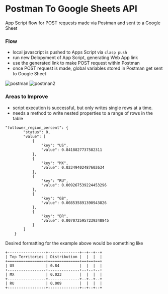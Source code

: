 # Postman To Google Sheets API
App Script flow for POST requests made via Postman and sent to a Google Sheet

### Flow
- local javascript is pushed to Apps Script via `clasp push`
- run new Delopyment of App Script, generating Web App link
- use the generated link to make POST request within Postman
- once POST request is made, global variables stored in Postman get sent to Google Sheet

![postman](https://teachingmachine.tv/_files/postman/postman.png)
![postman2](https://teachingmachine.tv/_files/postman/postman-2.png)

### Areas to Improve
- script execution is successful, but only writes single rows at a time.
- needs a method to write nested properties to a range of rows in the table 

```
"follower_region_percent": {
        "status": 0,
        "value": [
            {
                "key": "US",
                "value": 0.8418827737582311
            },
            {
                "key": "MX",
                "value": 0.02349402487602634
            },
            {
                "key": "RU",
                "value": 0.009267539224453296
            },
            {
                "key": "GB",
                "value": 0.008535891390943826
            },
            {
                "key": "BR",
                "value": 0.0070725957239248845
            }
        ]
    }
```
Desired formatting for the example above would be something like
```
+-----------------+--------------+--+--+--+
| Top Territories | Distribution |  |  |  |
+=================+==============+==+==+==+
| US              | 0.84         |  |  |  |
+-----------------+--------------+--+--+--+
| MX              | 0.023        |  |  |  |
+-----------------+--------------+--+--+--+
| RU              | 0.009        |  |  |  |
+-----------------+--------------+--+--+--+
```
